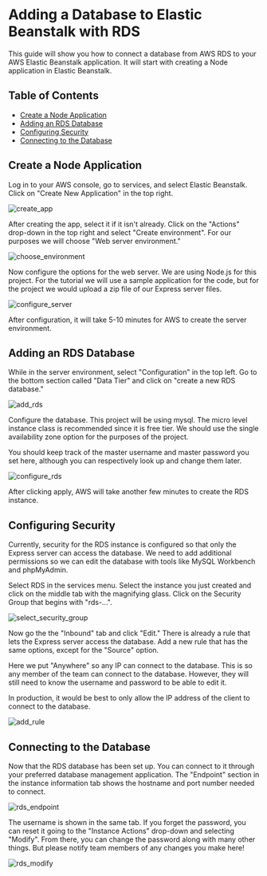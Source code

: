 # Adding a Database to Elastic Beanstalk with RDS

This guide will show you how to connect a database from AWS RDS to your AWS Elastic Beanstalk application. It will start with creating a Node application in Elastic Beanstalk.

## Table of Contents

- [Create a Node Application](#create-a-node-application)
- [Adding an RDS Database](#adding-an-rds-database)
- [Configuring Security](#configuring-security)
- [Connecting to the Database](#connecting-to-the-database)

## Create a Node Application

Log in to your AWS console, go to services, and select Elastic Beanstalk. Click on "Create New Application" in the top right.

![create_app](rdstut_step1.png)

After creating the app, select it if it isn't already. Click on the "Actions" drop-down in the top right and select "Create environment". For our purposes we will choose "Web server environment."

![choose_environment](rdstut_step2.png)

Now configure the options for the web server. We are using Node.js for this project. For the tutorial we will use a sample application for the code, but for the project we would upload a zip file of our Express server files.

![configure_server](rdstut_step3.png)

After configuration, it will take 5-10 minutes for AWS to create the server environment.

## Adding an RDS Database

While in the server environment, select "Configuration" in the top left. Go to the bottom section called "Data Tier" and click on "create a new RDS database."

![add_rds](rdstut_step4.png)

Configure the database. This project will be using mysql. The micro level instance class is recommended since it is free tier. We should use the single availability zone option for the purposes of the project.

You should keep track of the master username and master password you set here, although you can respectively look up and change them later.

![configure_rds](rdstut_step5.png)

After clicking apply, AWS will take another few minutes to create the RDS instance.

## Configuring Security

Currently, security for the RDS instance is configured so that only the Express server can access the database. We need to add additional permissions so we can edit the database with tools like MySQL Workbench and phpMyAdmin.

Select RDS in the services menu. Select the instance you just created and click on the middle tab with the magnifying glass. Click on the Security Group that begins with "rds-...".

![select_security_group](rdstut_step6.png)

Now go the the "Inbound" tab and click "Edit." There is already a rule that lets the Express server access the database. Add a new rule that has the same options, except for the "Source" option.

Here we put "Anywhere" so any IP can connect to the database. This is so any member of the team can connect to the database. However, they will still need to know the username and password to
be able to edit it.

In production, it would be best to only allow the IP address of the client to connect to the database.

![add_rule](rdstut_step7.png)

## Connecting to the Database

Now that the RDS database has been set up. You can connect to it through your preferred database management application. The "Endpoint" section in the instance information tab shows the hostname and port number needed to connect.

![rds_endpoint](rdstut_step8.png)

The username is shown in the same tab. If you forget the password, you can reset it going to the "Instance Actions" drop-down and selecting "Modify". From there, you can change the password along with many other things. But please notify team members of any changes you make here!

![rds_modify](rdstut_step9.png)
